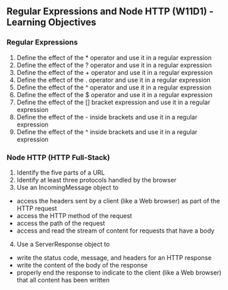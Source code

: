 ## Regular Expressions and Node HTTP (W11D1) - Learning Objectives

### Regular Expressions
1. Define the effect of the * operator and use it in a regular expression
2. Define the effect of the ? operator and use it in a regular expression
3. Define the effect of the + operator and use it in a regular expression
4. Define the effect of the . operator and use it in a regular expression
5. Define the effect of the ^ operator and use it in a regular expression
6. Define the effect of the $ operator and use it in a regular expression
7. Define the effect of the [] bracket expression and use it in a regular expression
8. Define the effect of the - inside brackets and use it in a regular expression
9. Define the effect of the ^ inside brackets and use it in a regular expression

### Node HTTP (HTTP Full-Stack)
1. Identify the five parts of a URL
2. Identify at least three protocols handled by the browser
3. Use an IncomingMessage object to
- access the headers sent by a client (like a Web browser) as part of the HTTP request
- access the HTTP method of the request
- access the path of the request
- access and read the stream of content for requests that have a body
4. Use a ServerResponse object to
- write the status code, message, and headers for an HTTP response
- write the content of the body of the response
- properly end the response to indicate to the client (like a Web browser) that all content has been written
